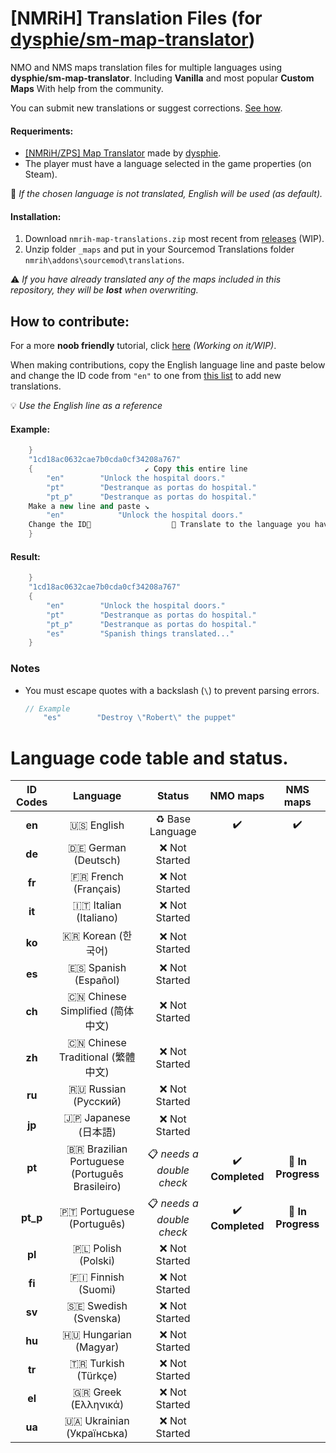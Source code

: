 # [NMRiH] Translation Files (for [dysphie/sm-map-translator](https://github.com/dysphie/sm-map-translator))

NMO and NMS maps translation files for multiple languages using **dysphie/sm-map-translator**. Including **Vanilla** and most popular **Custom Maps** With help from the community.

You can submit new translations or suggest corrections. [See how](#how-to-contribute).

#### Requeriments:
- [[NMRiH/ZPS] Map Translator](https://github.com/dysphie/sm-map-translator) made by [dysphie](https://github.com/dysphie).
- The player must have a language selected in the game properties (on Steam).

🔎 *If the chosen language is not translated, English will be used (as default).*

#### Installation:
1. Download `nmrih-map-translations.zip` most recent from [releases](https://github.com/Uncle-Tio/nmrih-maps-translation-files/releases) (WIP).
2. Unzip folder `_maps` and put in your Sourcemod Translations folder `nmrih\addons\sourcemod\translations`.

⚠️ *If you have already translated any of the maps included in this repository, they will be **lost** when overwriting.*


## How to contribute:

For a more **noob friendly** tutorial, click [here](#how-to-contribute) *(Working on it/WIP)*.

When making contributions, copy the English language line and paste below and change the ID code from `"en"` to one from [this list](#tabela-de-ids-e-status) to add new translations. 

💡 *Use the English line as a reference*

#### Example:
```cpp
	}
	"1cd18ac0632cae7b0cda0cf34208a767"
	{						  ↙️ Copy this entire line
		"en"		"Unlock the hospital doors."
		"pt"		"Destranque as portas do hospital."
		"pt_p"		"Destranque as portas do hospital."
	Make a new line and paste ↘️				
	   	"en"	        "Unlock the hospital doors."
    Change the ID🔺					🔺 Translate to the language you have chosen.
	}
```
#### Result:
```cpp
	}
	"1cd18ac0632cae7b0cda0cf34208a767"
	{
		"en"		"Unlock the hospital doors."
		"pt"		"Destranque as portas do hospital."
		"pt_p"		"Destranque as portas do hospital."
		"es"		"Spanish things translated..."
	}
```

### Notes

- You must escape quotes with a backslash (`\`) to prevent parsing errors.

	```cpp
	// Example 
		"es"		"Destroy \"Robert\" the puppet"
	```


# Language code table and status.

|ID Codes|			 Language		      |				Status		      |   NMO maps   |   NMS maps   |
|:------:|:--------------------------------------------------:|:---------------------------------------------:|:------------:|:------------:|
| **en** |	🇺🇸 English				      |	       ♻️ Base Language 			|     ✔️      |      ✔️      |
| **de** |	🇩🇪 German (Deutsch)			      |	       ❌ Not Started
| **fr** |	🇫🇷 French (Français)			      |	       ❌ Not Started
| **it** |	🇮🇹 Italian (Italiano)			      |        ❌ Not Started
| **ko** |	🇰🇷 Korean (한국어)			    |	     ❌ Not Started
| **es** |	🇪🇸 Spanish (Español)			       |        ❌ Not Started
| **ch** |	🇨🇳 Chinese Simplified (简体中文)		    |	     ❌ Not Started
| **zh** |	🇨🇳 Chinese Traditional (繁體中文)		    |	     ❌ Not Started
| **ru** |	🇷🇺 Russian (Русский)			        |	 ❌ Not Started
| **jp** |	🇯🇵 Japanese (日本語)			      |	      ❌ Not Started
| **pt** |	🇧🇷 Brazilian Portuguese (Português Brasileiro) |	📋 *needs a double check*		| ✔️ **Completed** | 📝 **In Progress** |
|**pt_p**|	🇵🇹 Portuguese (Português)			 |	📋 *needs a double check*		| ✔️ **Completed** | 📝 **In Progress** |
| **pl** |	🇵🇱 Polish (Polski)				 |	❌ Not Started  			      | |
| **fi** |	🇫🇮 Finnish (Suomi)				 |	❌ Not Started  			      | |
| **sv** |	🇸🇪 Swedish (Svenska)				 |	❌ Not Started  			      | |
| **hu** |	🇭🇺 Hungarian (Magyar)				 |	❌ Not Started  			      | |
| **tr** |	🇹🇷 Turkish (Türkçe)				 |	❌ Not Started  			      | |
| **el** |	🇬🇷 Greek (Ελληνικά)				 |	❌ Not Started  			      | |
| **ua** |	🇺🇦 Ukrainian (Українська)			 |	❌ Not Started  			      | |
